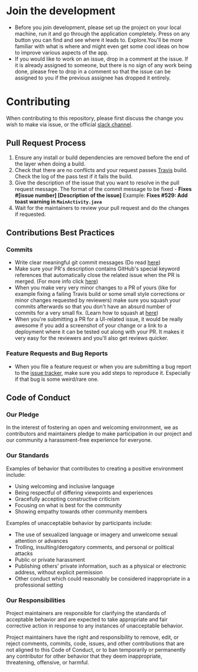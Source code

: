 # Join the development
* Before you join development, please set up the project on your local machine, run it and go through the application completely. Press on any button you can find and see where it leads to. Explore.You'll be more familiar with what is where and might even get some cool ideas on how to improve various aspects of the app.
* If you would like to work on an issue, drop in a comment at the issue. If it is already assigned to someone, but there is no sign of any work being done, please free to drop in a comment so that the issue can be assigned to you if the previous assignee has dropped it entirely.

# Contributing

When contributing to this repository, please first discuss the change you wish to make via issue, or the official [slack channel](https://slack-ssl-openfoodfacts.herokuapp.com/).

## Pull Request Process

1. Ensure any install or build dependencies are removed before the end of the layer when doing a 
   build.
2. Check that there are no conflicts and your request passes [Travis](https://travis-ci.org/openfoodfacts/openfoodfacts-androidapp) build. Check the log of the pass test if it fails the build.
3. Give the description of the issue that you want to resolve in the pull request message. The format of the commit message to be fixed    - **Fixes #[issue number] [Description of the issue]** Example: **Fixes #529: Add toast warning in `MainActivity.java`** 
4. Wait for the maintainers to review your pull request and do the changes if requested.

## Contributions Best Practices

### Commits

* Write clear meaningful git commit messages (Do read [here](http://chris.beams.io/posts/git-commit/))
* Make sure your PR's description contains GitHub's special keyword references that automatically close the related issue when the PR is merged. (For more info click [here]( https://github.com/blog/1506-closing-issues-via-pull-requests))
* When you make very very minor changes to a PR of yours (like for example fixing a failing Travis build or some small style corrections or minor changes requested by reviewers) make sure you squash your commits afterwards so that you don't have an absurd number of commits for a very small fix. (Learn how to squash at [here](https://davidwalsh.name/squash-commits-git ))
* When you're submitting a PR for a UI-related issue, it would be really awesome if you add a screenshot of your change or a link to a deployment where it can be tested out along with your PR. It makes it very easy for the reviewers and you'll also get reviews quicker.

### Feature Requests and Bug Reports
* When you file a feature request or when you are submitting a bug report to the [issue tracker](https://github.com/openfoodfacts/openfoodfacts-androidapp/issues), make sure you add steps to reproduce it. Especially if that bug is some weird/rare one.

## Code of Conduct

### Our Pledge

In the interest of fostering an open and welcoming environment, we as
contributors and maintainers pledge to make participation in our project and
our community a harassment-free experience for everyone.

### Our Standards

Examples of behavior that contributes to creating a positive environment
include:

* Using welcoming and inclusive language
* Being respectful of differing viewpoints and experiences
* Gracefully accepting constructive criticism
* Focusing on what is best for the community
* Showing empathy towards other community members

Examples of unacceptable behavior by participants include:

* The use of sexualized language or imagery and unwelcome sexual attention or
advances
* Trolling, insulting/derogatory comments, and personal or political attacks
* Public or private harassment
* Publishing others' private information, such as a physical or electronic
  address, without explicit permission
* Other conduct which could reasonably be considered inappropriate in a
  professional setting

### Our Responsibilities

Project maintainers are responsible for clarifying the standards of acceptable
behavior and are expected to take appropriate and fair corrective action in
response to any instances of unacceptable behavior.

Project maintainers have the right and responsibility to remove, edit, or
reject comments, commits, code, issues, and other contributions
that are not aligned to this Code of Conduct, or to ban temporarily or
permanently any contributor for other behavior that they deem inappropriate,
threatening, offensive, or harmful.

